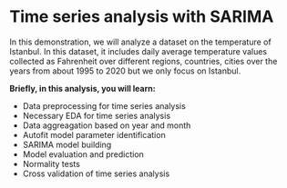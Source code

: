 # Time series analysis with SARIMA

In this demonstration, we will analyze a dataset on the temperature of Istanbul.  In this dataset, it includes daily average temperature values collected as Fahrenheit over different regions, countries, cities over the years from about 1995 to 2020 but we only focus on Istanbul.

__Briefly, in this analysis, you will learn:__
- Data preprocessing for time series analysis
- Necessary EDA for time series analysis
- Data aggreagation based on year and month
- Autofit model parameter identification
- SARIMA model building 
- Model evaluation and prediction
- Normality tests
- Cross validation of time series analysis
